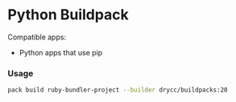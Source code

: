 # Python Buildpack

Compatible apps:
- Python apps that use pip

### Usage

```bash
pack build ruby-bundler-project --builder drycc/buildpacks:20
```